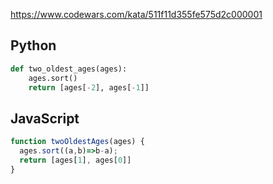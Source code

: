 https://www.codewars.com/kata/511f11d355fe575d2c000001

## Python
```python
def two_oldest_ages(ages):
    ages.sort()
    return [ages[-2], ages[-1]]
```

## JavaScript
```js
function twoOldestAges(ages) {
  ages.sort((a,b)=>b-a);
  return [ages[1], ages[0]]
}
```